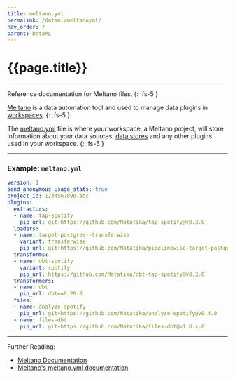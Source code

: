 ```yaml
---
title: meltano.yml
permalink: /dataml/meltanoyml/
nav_order: 7
parent: DataML
---
```


# {{page.title}}

---

Reference documentation for Meltano files.
{: .fs-5 }

[Meltano](https://meltano.com/) is a data automation tool and used to manage data plugins in [workspaces]({{site.baseurl}}/api/resources/workspaces). 
{: .fs-5 }

The [meltano.yml](https://docs.meltano.com/concepts/project#meltanoyml-project-file) file is where your workspace, a Meltano project, will store information about your data sources, [data stores]({{site.baseurl}}/dataml/datastoreml) and any other plugins used in your workspace.
{: .fs-5 }

---

### Example: `meltano.yml`

```yaml
version: 1
send_anonymous_usage_stats: true
project_id: 1234567890-abc
plugins:
  extractors:
  - name: tap-spotify
    pip_url: git+https://github.com/Matatika/tap-spotify@v0.3.0
  loaders:
  - name: target-postgres--transferwise
    variant: transferwise
    pip_url: git+https://github.com/Matatika/pipelinewise-target-postgres@v0.1.0
  transforms:
  - name: dbt-spotify
    variant: spotify
    pip_url: https://github.com/Matatika/dbt-tap-spotify@v0.3.0
  transformers:
  - name: dbt
    pip_url: dbt==0.20.2
  files:
  - name: analyze-spotify
    pip_url: git+https://github.com/Matatika/analyze-spotify@v0.4.0
  - name: files-dbt
    pip_url: git+https://github.com/Matatika/files-dbt@v1.0.x.0
```

---

Further Reading: 

- [Meltano Documentation](https://docs.meltano.com/)
- [Meltano's meltano.yml documentation](https://docs.meltano.com/concepts/project#meltanoyml-project-file)
